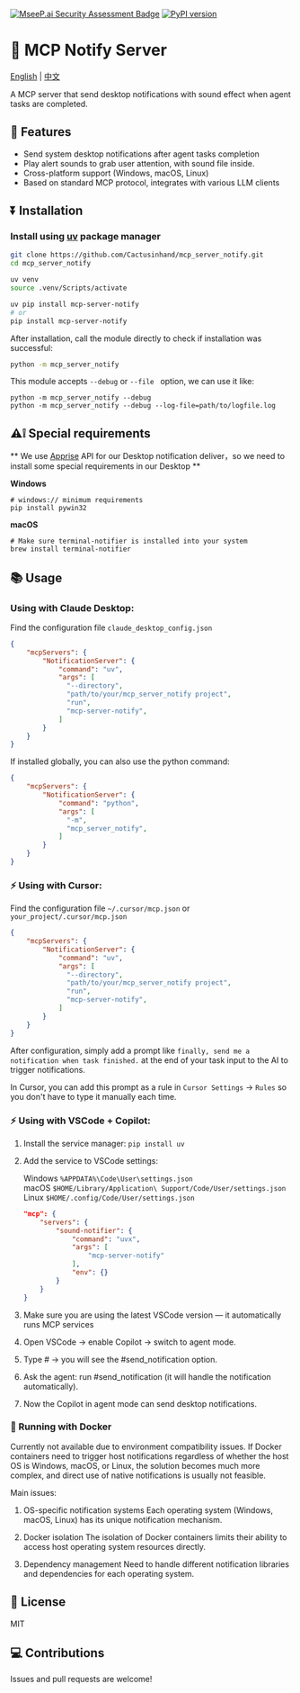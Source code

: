 [![MseeP.ai Security Assessment Badge](https://mseep.net/pr/cactusinhand-mcp-server-notify-badge.png)](https://mseep.ai/app/cactusinhand-mcp-server-notify) [![PyPI version](https://badge.fury.io/py/mcp-server-notify.svg)](https://badge.fury.io/py/mcp-server-notify)

# 📢 MCP Notify Server

[English](README.md) | [中文](README.zh.md)

A MCP server that send desktop notifications with sound effect when agent tasks are completed.

## 🥩 Features

- Send system desktop notifications after agent tasks completion
- Play alert sounds to grab user attention, with sound file inside.
- Cross-platform support (Windows, macOS, Linux)
- Based on standard MCP protocol, integrates with various LLM clients

## ⏬ Installation

### Install using [uv](https://docs.astral.sh/uv/) package manager

```bash
git clone https://github.com/Cactusinhand/mcp_server_notify.git
cd mcp_server_notify

uv venv
source .venv/Scripts/activate

uv pip install mcp-server-notify
# or
pip install mcp-server-notify
```

After installation, call the module directly to check if installation was successful:
```bash
python -m mcp_server_notify
```
This module accepts ` --debug ` or `--file ` option, we can use it like:
```shell
python -m mcp_server_notify --debug
python -m mcp_server_notify --debug --log-file=path/to/logfile.log
```

## ⚠️❕ Special requirements

** We use [Apprise](https://github.com/caronc/apprise) API for our Desktop notification deliver，so we need to install some special requirements in our Desktop **

**Windows**
```shell
# windows:// minimum requirements
pip install pywin32
```

**macOS**
```shell
# Make sure terminal-notifier is installed into your system
brew install terminal-notifier
```

## 📚 Usage

### Using with Claude Desktop:

Find the configuration file `claude_desktop_config.json`
```json
{
    "mcpServers": {
        "NotificationServer": {
            "command": "uv",
            "args": [
              "--directory",
              "path/to/your/mcp_server_notify project",
              "run",
              "mcp-server-notify",
            ]
        }
    }
}
```

If installed globally, you can also use the python command:
```json
{
    "mcpServers": {
        "NotificationServer": {
            "command": "python",
            "args": [
              "-m",
              "mcp_server_notify",
            ]
        }
    }
}
```

### ⚡️ Using with Cursor:
Find the configuration file `~/.cursor/mcp.json` or `your_project/.cursor/mcp.json`
```json
{
    "mcpServers": {
        "NotificationServer": {
            "command": "uv",
            "args": [
              "--directory",
              "path/to/your/mcp_server_notify project",
              "run",
              "mcp-server-notify",
            ]
        }
    }
}
```

After configuration, simply add a prompt like `finally, send me a notification when task finished.` at the end of your task input to the AI to trigger notifications.

In Cursor, you can add this prompt as a rule in `Cursor Settings` -> `Rules` so you don't have to type it manually each time.

### ⚡️ Using with VSCode + Copilot:
1.	Install the service manager:
`pip install uv`
2.	 Add the service to VSCode settings:

     Windows `%APPDATA%\Code\User\settings.json`  
macOS `$HOME/Library/Application\ Support/Code/User/settings.json`  
Linux `$HOME/.config/Code/User/settings.json`  

	 ```json
	 "mcp": {
         "servers": {
             "sound-notifier": {
                 "command": "uvx",
                 "args": [
                     "mcp-server-notify"
                 ],
                 "env": {}
             }
         }
	 }
	 ```
3.	Make sure you are using the latest VSCode version — it automatically runs MCP services
4.	Open VSCode → enable Copilot → switch to agent mode.
5.	Type # → you will see the #send_notification option.
6.	Ask the agent: run #send_notification (it will handle the notification automatically).
7.	Now the Copilot in agent mode can send desktop notifications.



### 🐳 Running with Docker

Currently not available due to environment compatibility issues.
If Docker containers need to trigger host notifications regardless of whether the host OS is Windows, macOS, or Linux, the solution becomes much more complex, and direct use of native notifications is usually not feasible.

Main issues:
1. OS-specific notification systems
Each operating system (Windows, macOS, Linux) has its unique notification mechanism.

2. Docker isolation
The isolation of Docker containers limits their ability to access host operating system resources directly.

3. Dependency management
Need to handle different notification libraries and dependencies for each operating system.

## 🧾 License

MIT

## 💻 Contributions

Issues and pull requests are welcome!
